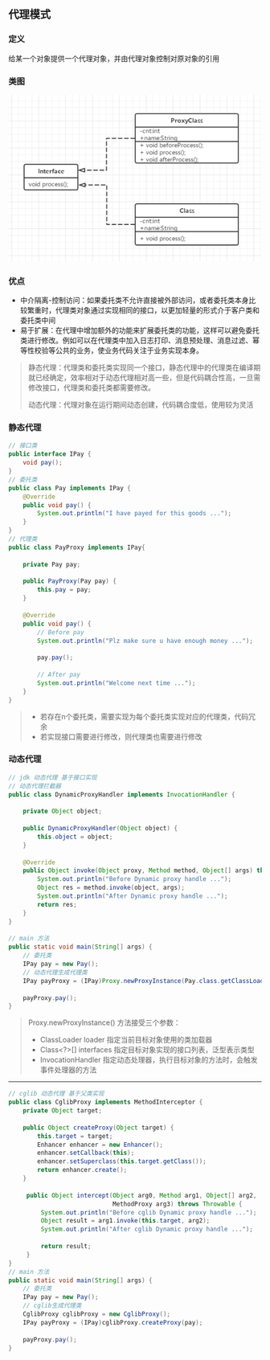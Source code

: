 ## 代理模式

### 定义

给某一个对象提供一个代理对象，并由代理对象控制对原对象的引用

### 类图

![代理模式类图](代理模式类图.PNG)

### 优点

+ 中介隔离-控制访问：如果委托类不允许直接被外部访问，或者委托类本身比较繁重时，代理类对象通过实现相同的接口，以更加轻量的形式介于客户类和委托类中间
+ 易于扩展：在代理中增加额外的功能来扩展委托类的功能，这样可以避免委托类进行修改。例如可以在代理类中加入日志打印、消息预处理、消息过滤、幂等性校验等公共的业务，使业务代码关注于业务实现本身。

> 静态代理：代理类和委托类实现同一个接口，静态代理中的代理类在编译期就已经确定，效率相对于动态代理相对高一些，但是代码耦合性高，一旦需修改接口，代理类和委托类都需要修改。
>
> 动态代理：代理对象在运行期间动态创建，代码耦合度低，使用较为灵活

### 静态代理

```java
// 接口类
public interface IPay {
    void pay();
}
// 委托类
public class Pay implements IPay {
    @Override
    public void pay() {
        System.out.println("I have payed for this goods ...");
    }
}
// 代理类
public class PayProxy implements IPay{

    private Pay pay;

    public PayProxy(Pay pay) {
        this.pay = pay;
    }

    @Override
    public void pay() {
        // Before pay
        System.out.println("Plz make sure u have enough money ...");

        pay.pay();

        // After pay
        System.out.println("Welcome next time ...");
    }
}
```

> + 若存在n个委托类，需要实现为每个委托类实现对应的代理类，代码冗余
> + 若实现接口需要进行修改，则代理类也需要进行修改

### 动态代理

```java
// jdk 动态代理 基于接口实现
// 动态代理拦截器
public class DynamicProxyHandler implements InvocationHandler {

    private Object object;

    public DynamicProxyHandler(Object object) {
        this.object = object;
    }

    @Override
    public Object invoke(Object proxy, Method method, Object[] args) throws Throwable {
        System.out.println("Before Dynamic proxy handle ...");
        Object res = method.invoke(object, args);
        System.out.println("After Dynamic proxy handle ...");
        return res;
    }
}

// main 方法
public static void main(String[] args) {
    // 委托类
    IPay pay = new Pay();
    // 动态代理生成代理类
    IPay payProxy = (IPay)Proxy.newProxyInstance(Pay.class.getClassLoader(), new Class[]{IPay.class}, new DynamicProxyHandler(pay));
    
    payProxy.pay();
}
```

> Proxy.newProxyInstance() 方法接受三个参数：
>
> + ClassLoader loader 指定当前目标对象使用的类加载器
> + Class<?>[] interfaces 指定目标对象实现的接口列表，泛型表示类型
> + InvocationHandler 指定动态处理器，执行目标对象的方法时，会触发事件处理器的方法

---

```java
// cglib 动态代理 基于父类实现
public class CglibProxy implements MethodInterceptor {
    private Object target;

    public Object createProxy(Object target) {
        this.target = target;
        Enhancer enhancer = new Enhancer();
        enhancer.setCallback(this);
        enhancer.setSuperclass(this.target.getClass());
        return enhancer.create();
    }

     public Object intercept(Object arg0, Method arg1, Object[] arg2,
                             MethodProxy arg3) throws Throwable {
         System.out.println("Before cglib Dynamic proxy handle ...");
         Object result = arg1.invoke(this.target, arg2);
         System.out.println("After cglib Dynamic proxy handle ...");

         return result;
     }
}
// main 方法
public static void main(String[] args) {
    // 委托类
    IPay pay = new Pay();
    // cglib生成代理类
    CglibProxy cglibProxy = new CglibProxy();
    IPay payProxy = (IPay)cglibProxy.createProxy(pay);
    
    payProxy.pay();
}
```


